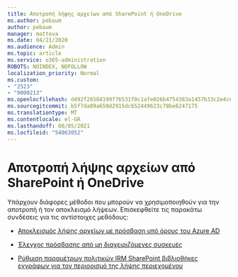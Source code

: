 ```yaml
---
title: Αποτροπή λήψης αρχείων από SharePoint ή OneDrive
ms.author: pebaum
author: pebaum
manager: matteva
ms.date: 04/21/2020
ms.audience: Admin
ms.topic: article
ms.service: o365-administration
ROBOTS: NOINDEX, NOFOLLOW
localization_priority: Normal
ms.custom:
- "2523"
- "9000213"
ms.openlocfilehash: d492f26584199f76531f0c1afe026b4754383a1457b33c2e4c643fb13977b319
ms.sourcegitcommit: b5f7da89a650d2915dc652449623c78be6247175
ms.translationtype: MT
ms.contentlocale: el-GR
ms.lasthandoff: 08/05/2021
ms.locfileid: "54063052"
---
```

# <a name="prevent-files-from-being-downloaded-from-sharepoint-or-onedrive"></a>Αποτροπή λήψης αρχείων από SharePoint ή OneDrive

Υπάρχουν διάφορες μέθοδοι που μπορούν να χρησιμοποιηθούν για την αποτροπή ή τον αποκλεισμό λήψεων. Επισκεφθείτε τις παρακάτω συνδέσεις για τις αντίστοιχες μεθόδους:

- [Αποκλεισμός λήψης αρχείων με πρόσβαση υπό όρους του Azure AD](https://docs.microsoft.com/cloud-app-security/use-case-proxy-block-session-aad#create-a-block-download-policy-for-unmanaged-devices)

- [Έλεγχος πρόσβασης από μη διαχειριζόμενες συσκευές](https://docs.microsoft.com/sharepoint/control-access-from-unmanaged-devices)

- [Ρύθμιση παραμέτρων πολιτικών IRM SharePoint βιβλιοθήκες εγγράφων για τον περιορισμό της λήψης περιεχομένου](https://docs.microsoft.com/microsoft-365/compliance/set-up-irm-in-sp-admin-center)
